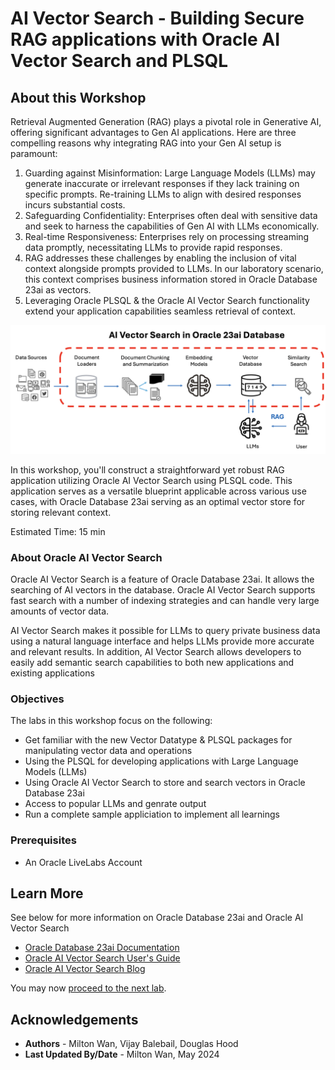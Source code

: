 # AI Vector Search - Building Secure RAG applications with Oracle AI Vector Search and PLSQL

## About this Workshop

Retrieval Augmented Generation (RAG) plays a pivotal role in Generative AI, offering significant advantages to Gen AI applications. Here are three compelling reasons why integrating RAG into your Gen AI setup is paramount:

1. Guarding against Misinformation: Large Language Models (LLMs) may generate inaccurate or irrelevant responses if they lack training on specific prompts. Re-training LLMs to align with desired responses incurs substantial costs.
2. Safeguarding Confidentiality: Enterprises often deal with sensitive data and seek to harness the capabilities of Gen AI with LLMs economically.
3. Real-time Responsiveness: Enterprises rely on processing streaming data promptly, necessitating LLMs to provide rapid responses.
4. RAG addresses these challenges by enabling the inclusion of vital context alongside prompts provided to LLMs. In our laboratory scenario, this context comprises business information stored in Oracle Database 23ai as vectors.
5.  Leveraging Oracle PLSQL & the Oracle AI Vector Search functionality extend your application capabilities seamless retrieval of context.


![RAG image](images/rag_image.png)

In this workshop, you'll construct a straightforward yet robust RAG application utilizing Oracle AI Vector Search using PLSQL code. This application serves as a versatile blueprint applicable across various use cases, with Oracle Database 23ai serving as an optimal vector store for storing relevant context.

Estimated Time:  15 min

### **About Oracle AI Vector Search**

Oracle AI Vector Search is a feature of Oracle Database 23ai.  It allows the  searching of AI vectors in the database.  Oracle AI Vector Search supports fast search with a number of indexing strategies and can handle very large amounts of vector data.

AI Vector Search makes it possible for LLMs to query private business data using a natural language interface and helps LLMs provide more accurate and relevant results. In addition, AI Vector Search allows developers to easily add semantic search capabilities to both new applications and existing applications

### Objectives

The labs in this workshop focus on the following:
* Get familiar with the new Vector Datatype & PLSQL packages for manipulating vector data and operations
* Using the PLSQL for developing applications with Large Language Models (LLMs)
* Using Oracle AI Vector Search to store and search vectors in Oracle Database 23ai
* Access to popular LLMs and genrate output
* Run a complete sample appliciation to implement all learnings

### Prerequisites

- An Oracle LiveLabs Account

## Learn More

See below for more information on Oracle Database 23ai and Oracle AI Vector Search

* [Oracle Database 23ai Documentation](https://docs.oracle.com/en/database/oracle/oracle-database/)
* [Oracle AI Vector Search User's Guide](https://docs.oracle.com/en/database/oracle/oracle-database/23/vecse/index.html)
* [Oracle AI Vector Search Blog](https://blogs.oracle.com/database/post/oracle-announces-general-availability-of-ai-vector-search-in-oracle-database-23ai)

You may now [proceed to the next lab](#next).

## Acknowledgements
* **Authors** - Milton Wan, Vijay Balebail, Douglas Hood
* **Last Updated By/Date** -  Milton Wan, May 2024
